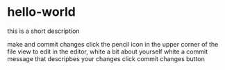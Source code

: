 # hello-world
this is a short description

make and commit changes
click the pencil icon in the upper corner of the file view to edit
 in the editor, white a bit about yourself
 white a commit message that descripbes your changes
 click commit changes button
